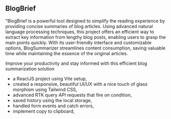 # <h2>BlogBrief </h2>

"BlogBrief is a powerful tool designed to simplify the reading experience by providing concise summaries of blog articles. Using advanced natural language processing techniques, this project offers an efficient way to extract key information from lengthy blog posts, enabling users to grasp the main points quickly. With its user-friendly interface and customizable options, BlogSummarizer streamlines content consumption, saving valuable time while maintaining the essence of the original articles.

Improve your productivity and stay informed with this efficient blog summarization solution

- a ReactJS project using Vite setup,
- created a responsive, beautiful UI/UX with a nice touch of glass morphism using Tailwind CSS,
- advanced RTK query API requests that fire on condition,
- saved history using the local storage,
- handled form events and catch errors,
- implement copy to clipboard,
